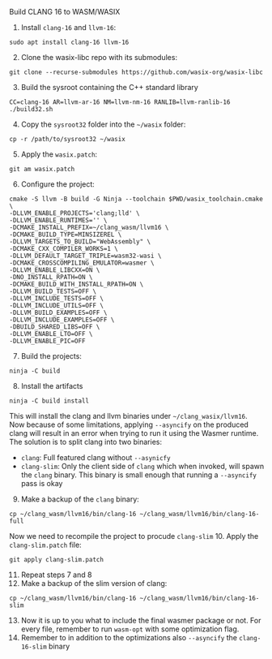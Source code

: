Build CLANG 16 to WASM/WASIX

1. Install `clang-16` and `llvm-16`:
```
sudo apt install clang-16 llvm-16
```
2. Clone the wasix-libc repo with its submodules:
```
git clone --recurse-submodules https://github.com/wasix-org/wasix-libc
```
3. Build the sysroot containing the C++ standard library
```
CC=clang-16 AR=llvm-ar-16 NM=llvm-nm-16 RANLIB=llvm-ranlib-16 ./build32.sh
```
4. Copy the `sysroot32` folder into the `~/wasix` folder:
```
cp -r /path/to/sysroot32 ~/wasix
```
5. Apply the `wasix.patch`:
```
git am wasix.patch
```
6. Configure the project:
```
cmake -S llvm -B build -G Ninja --toolchain $PWD/wasix_toolchain.cmake \
-DLLVM_ENABLE_PROJECTS='clang;lld' \
-DLLVM_ENABLE_RUNTIMES='' \
-DCMAKE_INSTALL_PREFIX=~/clang_wasm/llvm16 \
-DCMAKE_BUILD_TYPE=MINSIZEREL \
-DLLVM_TARGETS_TO_BUILD="WebAssembly" \
-DCMAKE_CXX_COMPILER_WORKS=1 \
-DLLVM_DEFAULT_TARGET_TRIPLE=wasm32-wasi \
-DCMAKE_CROSSCOMPILING_EMULATOR=wasmer \
-DLLVM_ENABLE_LIBCXX=ON \
-DNO_INSTALL_RPATH=ON \
-DCMAKE_BUILD_WITH_INSTALL_RPATH=ON \
-DLLVM_BUILD_TESTS=OFF \
-DLLVM_INCLUDE_TESTS=OFF \
-DLLVM_INCLUDE_UTILS=OFF \
-DLLVM_BUILD_EXAMPLES=OFF \
-DLLVM_INCLUDE_EXAMPLES=OFF \
-DBUILD_SHARED_LIBS=OFF \
-DLLVM_ENABLE_LTO=OFF \
-DLLVM_ENABLE_PIC=OFF
```
7. Build the projects:
```
ninja -C build
```
8. Install the artifacts
```
ninja -C build install
```
This will install the clang and llvm binaries under `~/clang_wasix/llvm16`. Now because of some limitations, applying `--asyncify` on the 
produced clang will result in an error when trying to run it using the Wasmer runtime. The solution is to split clang into two binaries:
- `clang`: Full featured clang without `--asynicfy`
- `clang-slim`: Only the client side of `clang` which when invoked, will spawn the `clang` binary. This binary is small enough that running a `--asyncify` pass is okay
9. Make a backup of the `clang` binary:
```
cp ~/clang_wasm/llvm16/bin/clang-16 ~/clang_wasm/llvm16/bin/clang-16-full
```
Now we need to recompile the project to procude `clang-slim`
10. Apply the `clang-slim.patch` file:
```
git apply clang-slim.patch
```
11. Repeat steps 7 and 8
12. Make a backup of the slim version of clang:
```
cp ~/clang_wasm/llvm16/bin/clang-16 ~/clang_wasm/llvm16/bin/clang-16-slim
```
13. Now it is up to you what to include the final wasmer package or not. For every file, remember to run `wasm-opt` with some optimization flag.
14. Remember to in addition to the optimizations also `--asyncify` the `clang-16-slim` binary
